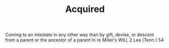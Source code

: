 ---
title: Acquired
permalink: "/definitions/acquired.html"
body: Coming to an intestate in any other way than by gift, devise, or descent from
  a parent or the ancestor of a parent In re Miller’s WIU, 2 Lea (Tenn.) 54
published_at: '2018-07-07'
layout: post
---